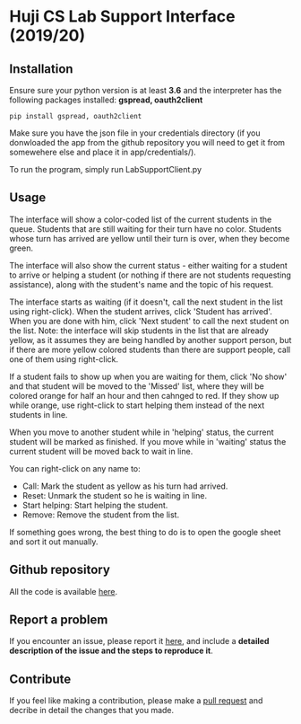 # Huji CS Lab Support Interface (2019/20)

## Installation

Ensure sure your python version is at least **3.6** and the interpreter has the following packages installed:
**gspread, oauth2client**

```
pip install gspread, oauth2client
```

Make sure you have the json file in your credentials directory (if you donwloaded the app from the github repository you will need to get it from somewehere else and place it in app/credentials/).

To run the program, simply run LabSupportClient.py


## Usage

The interface will show a color-coded list of the current students in the queue. Students that are still
waiting for their turn have no color. Students whose turn has arrived are yellow until their turn is over,
when they become green.

The interface will also show the current status - either waiting for a student to arrive or helping a student
(or nothing if there are not students requesting assistance), along with the student's name and the topic of his request.

The interface starts as waiting (if it doesn't, call the next student in the list using right-click).
When the student arrives, click 'Student has arrived'. When you are done with him, click 'Next student' to
call the next student on the list. Note: the interface will skip students in the list that are already yellow,
as it assumes they are being handled by another support person, but if there are more yellow colored students
than there are support people, call one of them using right-click.

If a student fails to show up when you are waiting for them, click 'No show' and that student will be moved to
the 'Missed' list, where they will be colored orange for half an hour and then cahnged to red.
If they show up while orange, use right-click to start helping them instead of the next students in line.

When you move to another student while in 'helping' status, the current student will be marked as finished.
If you move while in 'waiting' status the current student will be moved back to wait in line.

You can right-click on any name to:

- Call: Mark the student as yellow as his turn had arrived.
- Reset: Unmark the student so he is waiting in line.
- Start helping: Start helping the student.
- Remove: Remove the student from the list.

If something goes wrong, the best thing to do is to open the google sheet and sort it out manually.

## Github repository

All the code is available [here](https://github.com/AviH0/LabSupportInterface).

## Report a problem

If you encounter an issue, please report it [here](https://github.com/AviH0/LabSupportInterface/issues/new), and include a **detailed description of the issue and the steps to reproduce it**.

## Contribute

If you feel like making a contribution, please make a [pull request](https://github.com/AviH0/LabSupportInterface/compare) and decribe in detail the changes that you made.

